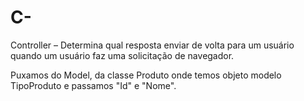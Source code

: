 # C-

Controller – Determina qual resposta enviar de volta para um usuário quando um usuário faz uma solicitação de navegador. 

Puxamos do Model, da classe Produto onde temos objeto modelo TipoProduto e passamos "Id" e "Nome".
